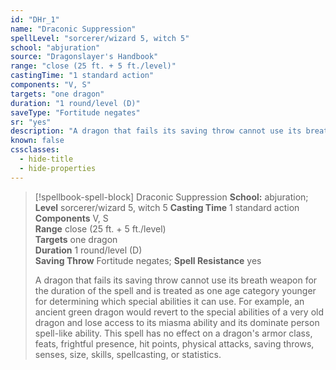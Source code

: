 ```yaml
---
id: "DHr_1"
name: "Draconic Suppression"
spellLevel: "sorcerer/wizard 5, witch 5"
school: "abjuration"
source: "Dragonslayer's Handbook"
range: "close (25 ft. + 5 ft./level)"
castingTime: "1 standard action"
components: "V, S"
targets: "one dragon"
duration: "1 round/level (D)"
saveType: "Fortitude negates"
sr: "yes"
description: "A dragon that fails its saving throw cannot use its breath weapon for the duration of the spell and is treated as one age category younger for determining which special abilities it can use. For example, an ancient green dragon would revert to the special abilities of a very old dragon and lose access to its miasma ability and its dominate person spell-like ability. This spell has no effect on a dragon's armor class, feats, frightful presence, hit points, physical attacks, saving throws, senses, size, skills, spellcasting, or statistics."
known: false
cssclasses:
  - hide-title
  - hide-properties
---
```


> [!spellbook-spell-block] Draconic Suppression
> **School:** abjuration; **Level** sorcerer/wizard 5, witch 5
> **Casting Time** 1 standard action  
> **Components** V, S  
> **Range** close (25 ft. + 5 ft./level)  
> **Targets** one dragon  
> **Duration** 1 round/level (D)  
> **Saving Throw** Fortitude negates; **Spell Resistance** yes
> 
> A dragon that fails its saving throw cannot use its breath weapon for the duration of the spell and is treated as one age category younger for determining which special abilities it can use. For example, an ancient green dragon would revert to the special abilities of a very old dragon and lose access to its miasma ability and its dominate person spell-like ability. This spell has no effect on a dragon's armor class, feats, frightful presence, hit points, physical attacks, saving throws, senses, size, skills, spellcasting, or statistics.